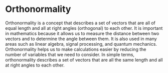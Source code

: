 # Orthonormality

Orthonormality is a concept that describes a set of vectors that are all of equal length and all at right angles (orthogonal) to each other. It is important in mathematics because it allows us to measure the distance between two vectors and to determine the angle between them. It is also used in many areas such as linear algebra, signal processing, and quantum mechanics. Orthonormality helps us to make calculations easier by reducing the number of variables that we need to consider. In simple terms, orthonormality describes a set of vectors that are all the same length and all at right angles to each other.
